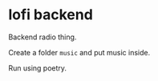 # lofi backend

Backend radio thing.

Create a folder `music` and put music inside.

Run using poetry.
